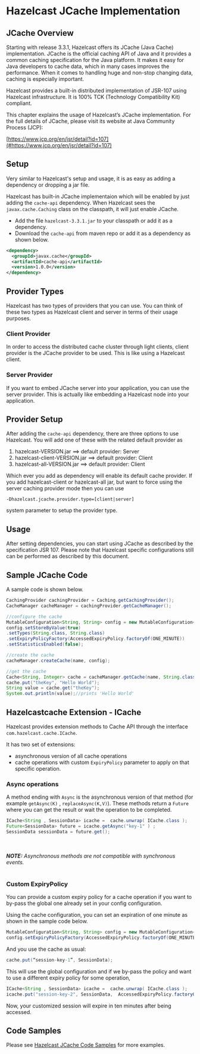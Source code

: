  
# Hazelcast JCache Implementation

## JCache Overview

Starting with release 3.3.1, Hazelcast offers its JCache (Java Cache) implementation. JCache is the official caching API of Java and it provides a common caching specification for the Java platform. It makes it easy for Java developers to cache data, which in many cases improves the performance.  When it comes to handling huge and non-stop changing data, caching is especially important.

Hazelcast provides a built-in distributed implementation of JSR-107 using Hazelcast infrastructure. It is 100% TCK (Technology Compatibility Kit) compliant. 

This chapter explains the usage of Hazelcast’s JCache implementation. For the full details of JCache, please visit its website at Java Community Process (JCP):

[https://www.jcp.org/en/jsr/detail?id=107](#https://www.jcp.org/en/jsr/detail?id=107)

## Setup
Very similar to Hazelcast's setup and usage, it is as easy as adding a dependency or dropping a jar file.

Hazelcast has built-in JCache implementaion which will be enabled by just adding the `cache-api` dependency. When Hazelcast sees the `javax.cache.Caching` class on the classpath, it will just enable JCache.

- Add the file `hazelcast-3.3.1.jar` to your classpath or add it as a dependency.
- Download the `cache-api` from maven repo or add it as a dependency as shown below.

```xml
<dependency>
  <groupId>javax.cache</groupId>
  <artifactId>cache-api</artifactId>
  <version>1.0.0</version>
</dependency>
```
## Provider Types

Hazelcast has two types of providers that you can use. You can think of these two types as Hazelcast client and server in terms of their usage purposes.

### Client Provider

In order to access the distributed cache cluster through light clients, client provider is the JCache provider to be used. This is like using a Hazelcast client.

### Server Provider

If you want to embed JCache server into your application, you can use the server provider. This is actually like embedding a Hazelcast node into your application.

## Provider Setup

After adding the `cache-api` dependency, there are three options to use Hazelcast. You will add one of these with the related default provider as

1. hazelcast-VERSION.jar ==> default provider: Server 
2. hazelcast-client-VERSION.jar ==> default provider: Client
3. hazelcast-all-VERSION.jar ==> default provider: Client

Which ever you add as dependency will enable its default cache provider. If you add hazelcast-client or hazelcast-all jar, but want to force using the server caching provider mode then you can use

`-Dhazelcast.jcache.provider.type=[client|server]`

system parameter to setup the provider type.


## Usage

After setting dependencies, you can start using JCache as described by the specification JSR 107. Please note that Hazelcast specific configurations still can be performed as described by this document.

## Sample JCache Code

A sample code is shown below.

```java
CachingProvider cachingProvider = Caching.getCachingProvider();
CacheManager cacheManager = cachingProvider.getCacheManager();

//configure the cache
MutableConfiguration<String, String> config = new MutableConfiguration<String, String>();
config.setStoreByValue(true)
.setTypes(String.class, String.class)
.setExpiryPolicyFactory(AccessedExpiryPolicy.factoryOf(ONE_MINUTE))
.setStatisticsEnabled(false);

//create the cache
cacheManager.createCache(name, config);

//get the cache
Cache<String, Integer> cache = cacheManager.getCache(name, String.class, String.class);
cache.put("theKey", "Hello World");
String value = cache.get("theKey");
System.out.println(value);//prints 'Hello World'
```

## Hazelcastcache Extension - ICache

Hazelcast provides extension methods to Cache API through the interface `com.hazelcast.cache.ICache`. 

It has two set of extensions:

* asynchronous version of all cache operations
* cache operations with custom `ExpiryPolicy` parameter to apply on that specific operation.


### Async operations

A method ending with `Async` is the asynchronous version of that method (for example `getAsync(K)` , `replaceAsync(K,V)`). These methods return a `Future` where you can get the result or wait the operation to be completed.


```java
ICache<String , SessionData> icache =  cache.unwrap( ICache.class );
Future<SessionData> future = icache.getAsync("key-1" ) ;
SessionData sessionData = future.get();
```
<br></br>
***NOTE:*** *Asynchronous methods are not compatible with synchronous events.*
<br></br>

### Custom ExpiryPolicy

You can provide a custom expiry policy for a cache operation if you want to by-pass the global one already set in your config configuration.

Using the cache configuration, you can set an expiration of one minute as shown in the sample code below.

```java
MutableConfiguration<String, String> config = new MutableConfiguration<String, String>();
config.setExpiryPolicyFactory(AccessedExpiryPolicy.factoryOf(ONE_MINUTE));
```

And you use the cache as usual:


```java
cache.put(“session-key-1”, SessionData);
```

This will use the global configuration and if we by-pass the policy and want to use a different expiry policy for some operation,

```java
ICache<String , SessionData> icache =  cache.unwrap( ICache.class );
icache.put("session-key-2", SessionData,  AccessedExpiryPolicy.factoryOf(TEN_MINUTE) );
```

Now, your customized session will expire in ten minutes after being accessed.

## Code Samples

Please see [Hazelcast JCache Code Samples](https://github.com/hazelcast/hazelcast-code-samples/tree/master/jcache/src/main/java/com/hazelcast/examples) for more examples.

